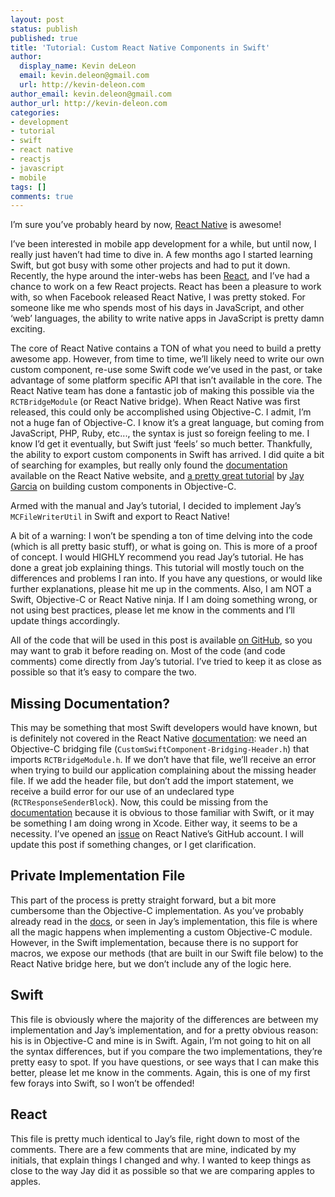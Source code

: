 ```yaml
---
layout: post
status: publish
published: true
title: 'Tutorial: Custom React Native Components in Swift'
author:
  display_name: Kevin deLeon
  email: kevin.deleon@gmail.com
  url: http://kevin-deleon.com
author_email: kevin.deleon@gmail.com
author_url: http://kevin-deleon.com
categories:
- development
- tutorial
- swift
- react native
- reactjs
- javascript
- mobile
tags: []
comments: true
---
```

I&rsquo;m sure you&rsquo;ve probably heard by now, <a href="https://facebook.github.io/react-native" target="_blank">React Native</a> is awesome!

I&rsquo;ve been interested in mobile app development for a while, but until now, I really just haven&rsquo;t had time to dive in. A few months ago I started learning Swift, but got busy with some other projects and had to put it down. Recently, the hype around the inter-webs has been <a href="http://facebook.github.io/react/" target="_blank">React</a>, and I&rsquo;ve had a chance to work on a few React projects. React has been a pleasure to work with, so when Facebook released React Native, I was pretty stoked. For someone like me who spends most of his days in JavaScript, and other &lsquo;web&rsquo; languages, the ability to write native apps in JavaScript is pretty damn exciting.

The core of React Native contains a TON of what you need to build a pretty awesome app. However, from time to time, we&rsquo;ll likely need to write our own custom component, re-use some Swift code we&rsquo;ve used in the past, or take advantage of some platform specific API that isn&rsquo;t available in the core. The React Native team has done a fantastic job of making this possible via the `RCTBridgeModule` (or React Native bridge). When React Native was first released, this could only be accomplished using Objective-C. I admit, I&rsquo;m not a huge fan of Objective-C. I know it&rsquo;s a great language, but coming from JavaScript, PHP, Ruby, etc..., the syntax is just so foreign feeling to me. I know I&rsquo;d get it eventually, but Swift just &lsquo;feels&rsquo; so much better. Thankfully, the ability to export custom components in Swift has arrived. I did quite a bit of searching for examples, but really only found the <a href="https://facebook.github.io/react-native/docs/nativemodulesios.html#content" target="_blank">documentation</a> available on the React Native website, and <a href="http://moduscreate.com/react_native_custom_components_ios/" target="_blank">a pretty great tutorial</a> by <a href="https://twitter.com/modusjesus" target="_blank">Jay Garcia</a> on building custom components in Objective-C.

Armed with the manual and Jay&rsquo;s tutorial, I decided to implement Jay&rsquo;s `MCFileWriterUtil` in Swift and export to React Native!

A bit of a warning: I won&rsquo;t be spending a ton of time delving into the code (which is all pretty basic stuff), or what is going on. This is more of a proof of concept. I would HIGHLY recommend you read Jay&rsquo;s tutorial. He has done a great job explaining things. This tutorial will mostly touch on the differences and problems I ran into. If you have any questions, or would like further explanations, please hit me up in the comments. Also, I am NOT a Swift, Objective-C or React Native ninja. If I am doing something wrong, or not using best practices, please let me know in the comments and I&rsquo;ll update things accordingly.

All of the code that will be used in this post is available <a href="https://github.com/kevindeleon/react-custom-swift-component" target="_blank">on GitHub</a>, so you may want to grab it before reading on. Most of the code (and code comments) come directly from Jay&rsquo;s tutorial. I&rsquo;ve tried to keep it as close as possible so that it&rsquo;s easy to compare the two.

## Missing Documentation?
This may be something that most Swift developers would have known, but is definitely not covered in the React Native <a href="https://facebook.github.io/react-native/docs/nativemodulesios.html#content" target="_blank">documentation</a>: we need an Objective-C bridging file (`CustomSwiftComponent-Bridging-Header.h`) that imports `RCTBridgeModule.h`. If we don&rsquo;t have that file, we&rsquo;ll receive an error when trying to build our application complaining about the missing header file. If we add the header file, but don&rsquo;t add the import statement, we receive a build error for our use of an undeclared type (`RCTResponseSenderBlock`). Now, this could be missing from the <a href="https://facebook.github.io/react-native/docs/nativemodulesios.html#content" target="_blank">documentation</a> because it is obvious to those familiar with Swift, or it may be something I am doing wrong in Xcode. Either way, it seems to be a necessity. I&rsquo;ve opened an <a href="https://github.com/facebook/react-native/issues/1468" target="_blank">issue</a> on React Native&rsquo;s GitHub account. I will update this post if something changes, or I get clarification.

<!-- Objective-C Bridging Header -->
<code data-gist-id="4d8738fe44fd91cae3fb"></code>

## Private Implementation File
This part of the process is pretty straight forward, but a bit more cumbersome than the Objective-C implementation. As you&rsquo;ve probably already read in the <a href="https://facebook.github.io/react-native/docs/nativemodulesios.html#content" target="_blank">docs</a>, or seen in Jay&rsquo;s implementation, this file is where all the magic happens when implementing a custom Objective-C module. However, in the Swift implementation, because there is no support for macros, we expose our methods (that are built in our Swift file below) to the React Native bridge here, but we don&rsquo;t include any of the logic here.

<!-- MCFileWriterUtil.m -->
<code data-gist-id="fdfa54325db7f73d03b4"></code>

## Swift
This file is obviously where the majority of the differences are between my implementation and Jay&rsquo;s implementation, and for a pretty obvious reason: his is in Objective-C and mine is in Swift. Again, I&rsquo;m not going to hit on all the syntax differences, but if you compare the two implementations, they&rsquo;re pretty easy to spot. If you have questions, or see ways that I can make this better, please let me know in the comments. Again, this is one of my first few forays into Swift, so I won&rsquo;t be offended!

<!-- MCFileWriterUtil.swift -->
<code data-gist-id="95417e5c6e0ed2819b32"></code>

## React
This file is pretty much identical to Jay&rsquo;s file, right down to most of the comments. There are a few comments that are mine, indicated by my initials, that explain things I changed and why. I wanted to keep things as close to the way Jay did it as possible so that we are comparing apples to apples.

<!-- index.ios.js -->
<code data-gist-id="49ae2bbd9478422a06e7"></code>

